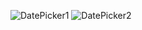 ![DatePicker1](https://user-images.githubusercontent.com/32956051/107160992-7f5b7d80-694e-11eb-9e65-ad4ae9977530.PNG)
![DatePicker2](https://user-images.githubusercontent.com/32956051/107160993-7ff41400-694e-11eb-86f9-b0a0c9bad4d5.PNG)

